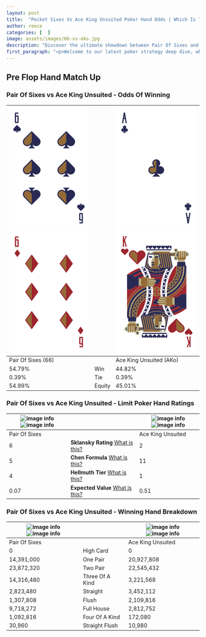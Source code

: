 ```yaml
---
layout: post
title:  "Pocket Sixes Vs Ace King Unsuited Poker Hand Odds | Which Is The Better Hand In Poker? A Complete Guide"
author: reece
categories: [  ]
image: assets/images/66-vs-ako.jpg
description: "Discover the ultimate showdown between Pair Of Sixes and Ace King Unsuited in poker! Uncover the odds, strategies, and scenarios where one hand triumphs over the other. Get ready to up your poker game with this thrilling analysis."
first_paragraph: "<p>Welcome to our latest poker strategy deep dive, where we're pitting two distinct hands against each other in a high-stakes showdown: Pair Of Sixes vs Ace King Unsuited.</p><p>In the dynamic world of poker, every decision counts, and knowing which hand holds the upper hand is key to your success at the table.</p><p>In this article, we'll dissect these two hands, explore the scenarios where one dominates the other, and equip you with the knowledge to make strategic choices that can tip the odds in your favor.</p><p>Get ready to unravel the intriguing dynamics of these poker hands and elevate your game to new heights.</p>"
---
```




[comment]: # (sp0)

## Pre Flop Hand Match Up

<div class="table hand-ratings" markdown="1"> 



### Pair Of Sixes vs Ace King Unsuited - Odds Of Winning


    
| ![image info](assets/images/hand1/6.png) ![image info](assets/images/hand1/6o.png) |  | ![image info](assets/images/hand2/a.png) ![image info](assets/images/hand2/ko.png) |
| -------- | -------- | -------- |
| Pair Of Sixes (66) |  | Ace King Unsuited (AKo) |
| 54.79% | Win | 44.82% |
| 0.39% | Tie | 0.39% |
| 54.99% | Equity | 45.01% |




[comment]: # (sp1)



### Pair Of Sixes vs Ace King Unsuited - Limit Poker Hand Ratings


    
| ![image info](https://www.riverpairs.com/assets/images/hand1/6.png) ![image info](https://www.riverpairs.com/assets/images/hand1/6o.png) |  | ![image info](https://www.riverpairs.com/assets/images/hand2/a.png) ![image info](https://www.riverpairs.com/assets/images/hand2/ko.png) |
| -------- | -------- | -------- |
| Pair Of Sixes |  | Ace King Unsuited |
| 6 | **Sklansky Rating** [What is this?](/sklansky-rating-explained) | 2 |
| 5 | **Chen Formula** [What is this?](/chen-formula-explained) | 11 |
| 4 | **Hellmuth Tier** [What is this?](/Hellmuth-tier-explained) | 1 |
| 0.07 | **Expected Value** [What is this?](/expected-value-explained) | 0.51 |




[comment]: # (sp2)



### Pair Of Sixes vs Ace King Unsuited - Winning Hand Breakdown


    
| ![image info](https://www.riverpairs.com/assets/images/hand1/6.png) ![image info](https://www.riverpairs.com/assets/images/hand1/6o.png) |  | ![image info](https://www.riverpairs.com/assets/images/hand2/a.png) ![image info](https://www.riverpairs.com/assets/images/hand2/ko.png) |
| -------- | -------- | -------- |
| Pair Of Sixes |  | Ace King Unsuited |
| 0 | High Card | 0 |
| 14,391,000 | One Pair | 20,927,808 |
| 23,872,320 | Two Pair | 22,545,432 |
| 14,316,480 | Three Of A Kind | 3,221,568 |
| 2,823,480 | Straight | 3,452,112 |
| 1,307,808 | Flush | 2,109,816 |
| 9,718,272 | Full House | 2,812,752 |
| 1,092,816 | Four Of A Kind | 172,080 |
| 30,960 | Straight Flush | 10,980 |




[comment]: # (sp3)



</div>

[comment]: # (sp4)



[comment]: # (sp5)

